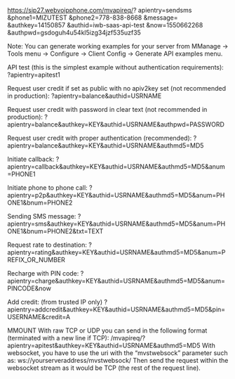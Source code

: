 https://sip27.webvoipphone.com/mvapireq/?
apientry=sendsms
&phone1=MIZUTEST
&phone2=778-838-8668
&message=
&authkey=14150857
&authid=iwb-saas-api-test
&now=1550662268
&authpwd=gsdoguh4u54kl5izg34jzf535uzf35


Note: You can generate working examples for your server from MManage -> Tools menu -> Configure -> Client Config -> Generate
API examples menu.

API test (this is the simplest example without authentication requirements):
?apientry=apitest1

Request user credit if set as public with no apiv2key set (not recommended in production):
?apientry=balance&authid=USRNAME

Request user credit with password in clear text (not recommended in production):
?apientry=balance&authkey=KEY&authid=USRNAME&authpwd=PASSWORD

Request user credit with proper authentication (recommended):
?apientry=balance&authkey=KEY&authid=USRNAME&authmd5=MD5

Initiate callback:
?apientry=callback&authkey=KEY&authid=USRNAME&authmd5=MD5&anum=PHONE1

Initiate phone to phone call:
?apientry=p2p&authkey=KEY&authid=USRNAME&authmd5=MD5&anum=PHONE1&bnum=PHONE2

Sending SMS message:
?apientry=sms&authkey=KEY&authid=USRNAME&authmd5=MD5&anum=PHONE1&bnum=PHONE2&txt=TEXT

Request rate to destination:
?apientry=rating&authkey=KEY&authid=USRNAME&authmd5=MD5&anum=PREFIX_OR_NUMBER

Recharge with PIN code:
?apientry=charge&authkey=KEY&authid=USRNAME&authmd5=MD5&anum=PINCODE&now

Add credit: (from trusted IP only)
?apientry=addcredit&authkey=KEY&authid=USRNAME&authmd5=MD5&pin=USERNAME&credit=A

MMOUNT
With raw TCP or UDP you can send in the following format (terminated with a new line if TCP):
/mvapireq/?apientry=apitest&authkey=KEY&authid=USRNAME&authmd5=MD5
With websocket, you have to use the uri with the “mvstwebsock” parameter such as:
ws://yourserveraddress/mvstwebsock/
Then send the request within the websocket stream as it would be TCP (the rest of the request line).